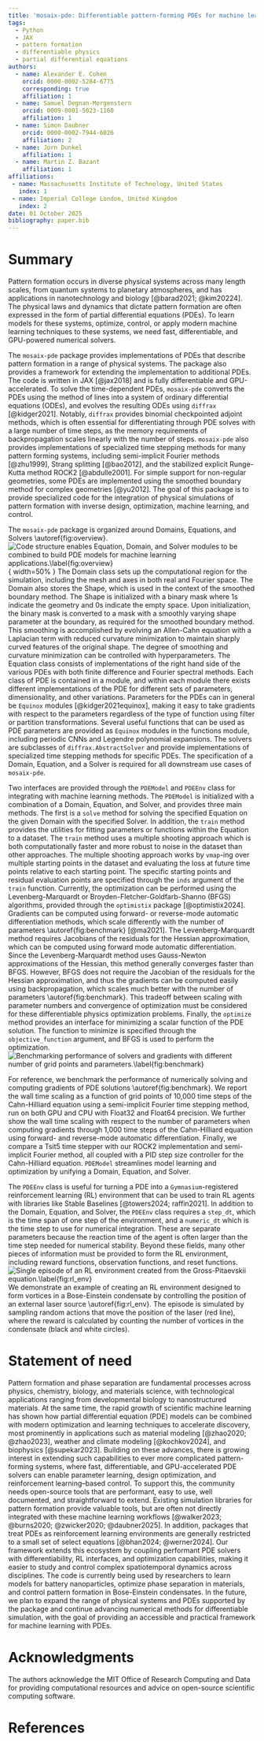 ```yaml
---
title: 'mosaix-pde: Differentiable pattern-forming PDEs for machine learning, optimization, and control'
tags:
  - Python
  - JAX
  - pattern formation
  - differentiable physics
  - partial differential equations
authors:
  - name: Alexander E. Cohen
    orcid: 0000-0002-5284-6775
    corresponding: true
    affiliation: 1
  - name: Samuel Degnan-Morgenstern
    orcid: 0009-0001-5023-1160
    affiliation: 1
  - name: Simon Daubner
    orcid: 0000-0002-7944-6026
    affiliation: 2
  - name: Jorn Dunkel
    affiliation: 1
  - name: Martin Z. Bazant
    affiliation: 1
affiliations:
 - name: Massachusetts Institute of Technology, United States
   index: 1
 - name: Imperial College London, United Kingdom
   index: 2
date: 01 October 2025
bibliography: paper.bib
---
```


# Summary
Pattern formation occurs in diverse physical systems across many length scales, from quantum systems to planetary atmospheres, and has applications in nanotechnology and biology [@barad2021; @kim20224].
The physical laws and dynamics that dictate pattern formation are often expressed in the form of partial differential equations (PDEs).
To learn models for these systems, optimize, control, or apply modern machine learning techniques to these systems, we need fast, differentiable, and GPU-powered numerical solvers.

The `mosaix-pde` package provides implementations of PDEs that describe pattern formation in a range of physical systems.
The package also provides a framework for extending the implementation to additional PDEs.
The code is written in JAX [@jax2018] and is fully differentiable and GPU-accelerated.
To solve the time-dependent PDEs, `mosaix-pde` converts the PDEs using the method of lines into a system of ordinary differential equations (ODEs), and evolves the resulting ODEs using `diffrax` [@kidger2021]. 
Notably, `diffrax` provides binomial checkpointed adjoint methods, which is often essential for differentiating through PDE solves with a large number of time steps, as the memory requirements of backpropagation scales linearly with the number of steps.
`mosaix-pde` also provides implementations of specialized time stepping methods for many pattern forming systems, including semi-implicit Fourier methods [@zhu1999], Strang splitting [@bao2012], and the stabilized explicit Runge-Kutta method ROCK2 [@abdulle2001].
For simple support for non-regular geometries, some PDEs are implemented using the smoothed boundary method for complex geometries [@yu2012].
The goal of this package is to provide specialized code for the integration of physical simulations of pattern formation with inverse design, optimization, machine learning, and control. 

The `mosaix-pde` package is organized around Domains, Equations, and Solvers \autoref{fig:overview}.
![Code structure enables Equation, Domain, and Solver modules to be combined to build PDE models for machine learning applications.\label{fig:overview}](figure1_joss.png){ width=50% }
The Domain class sets up the computational region for the simulation, including the mesh and axes in both real and Fourier space.
The Domain also stores the Shape, which is used in the context of the smoothed boundary method.
The Shape is initialized with a binary mask where 1s indicate the geometry and 0s indicate the empty space.
Upon initialization, the binary mask is converted to a mask with a smoothly varying shape parameter at the boundary, as required for the smoothed boundary method.
This smoothing is accomplished by evolving an Allen-Cahn equation with a Laplacian term with reduced curvature minimization to maintain sharply curved features of the original shape.
The degree of smoothing and curvature minimization can be controlled with hyperparameters.
The Equation class consists of implementations of the right hand side of the various PDEs with both finite difference and Fourier spectral methods. 
Each class of PDE is contained in a module, and within each module there exists different implementations of the PDE for different sets of parameters, dimensionality, and other variations.
Parameters for the PDEs can in general be `Equinox` modules [@kidger2021equinox], making it easy to take gradients with respect to the parameters regardless of the type of function using filter or partition transformations.
Several useful functions that can be used as PDE parameters are provided as `Equinox` modules in the functions module, including periodic CNNs and Legendre polynomial expansions.
The solvers are subclasses of `diffrax.AbstractSolver` and provide implementations of specialized time stepping methods for specific PDEs.
The specification of a Domain, Equation, and a Solver is required for all downstream use cases of `mosaix-pde`.

Two interfaces are provided through the `PDEModel` and `PDEEnv` class for integrating with machine learning methods.
The `PDEModel` is initialized with a combination of a Domain, Equation, and Solver, and provides three main methods.
The first is a `solve` method for solving the specified Equation on the given Domain with the specified Solver.
In addition, the `train` method provides the utilities for fitting parameters or functions within the Equation to a dataset.
The `train` method uses a multiple shooting approach which is both computationally faster and more robust to noise in the dataset than other approaches.
The multiple shooting approach works by `vmap`-ing over multiple starting points in the dataset and evaluating the loss at future time points relative to each starting point. 
The specific starting points and residual evaluation points are specified through the `inds` argument of the `train` function.
Currently, the optimization can be performed using the Levenberg-Marquardt or Broyden-Fletcher-Goldfarb-Shanno (BFGS) algorithms, provided through the `optimistix` package [@optimistix2024].
Gradients can be computed using forward- or reverse-mode automatic differentiation methods, which scale differently with the number of parameters \autoref{fig:benchmark} [@ma2021].
The Levenberg-Marquardt method requires Jacobians of the residuals for the Hessian approximation, which can be computed using forward mode automatic differentiation.
Since the Levenberg-Marquardt method uses Gauss-Newton approximations of the Hessian, this method generally converges faster than BFGS. 
However, BFGS does not require the Jacobian of the residuals for the Hessian approximation, and thus the gradients can be computed easily using backpropagation, which scales much better with the number of parameters \autoref{fig:benchmark}.
This tradeoff between scaling with parameter numbers and convergence of optimization must be considered for these differentiable physics optimization problems.
Finally, the `optimize` method provides an interface for minimizing a scalar function of the PDE solution.
The function to minimize is specified through the `objective_function` argument, and BFGS is used to perform the optimization.
![Benchmarking performance of solvers and gradients with different number of grid points and parameters.\label{fig:benchmark}](figure2_joss.png)

For reference, we benchmark the performance of numerically solving and computing gradients of PDE solutions \autoref{fig:benchmark}.
We report the wall time scaling as a function of grid points of 10,000 time steps of the Cahn-Hilliard equation using a semi-implicit Fourier time stepping method, run on both GPU and CPU with Float32 and Float64 precision.
We further show the wall time scaling with respect to the number of parameters when computing gradients through 1,000 time steps of the Cahn-Hilliard equation using forward- and reverse-mode automatic differentiation.
Finally, we compare a Tsit5 time stepper with our ROCK2 implementation and semi-implicit Fourier method, all coupled with a PID step size controller for the Cahn-Hilliard equation.
`PDEModel` streamlines model learning and optimization by unifying a Domain, Equation, and Solver.

The `PDEEnv` class is useful for turning a PDE into a `Gymnasium`-registered reinforcement learning (RL) environment that can be used to train RL agents with libraries like Stable Baselines [@towers2024; raffin2021].
In addition to the Domain, Equation, and Solver, the `PDEEnv` class requires a `step_dt`, which is the time span of one step of the environment, and a `numeric_dt` which is the time step to use for numerical integration. 
These are separate parameters because the reaction time of the agent is often larger than the time step needed for numerical stability.
Beyond these fields, many other pieces of information must be provided to form the RL environment, including reward functions, observation functions, and reset functions.
![Single episode of an RL environment created from the Gross-Pitaevskii equation.\label{fig:rl_env}](figure3_joss.png)
We demonstrate an example of creating an RL environment designed to form vortices in a Bose-Einstein condensate by controlling the position of an external laser source \autoref{fig:rl_env}.
The episode is simulated by sampling random actions that move the position of the laser (red line), where the reward is calculated by counting the number of vortices in the condensate (black and white circles).


# Statement of need
Pattern formation and phase separation are fundamental processes across physics, chemistry, biology, and materials science, with technological applications ranging from developmental biology to nanostructured materials. 
At the same time, the rapid growth of scientific machine learning has shown how partial differential equation (PDE) models can be combined with modern optimization and learning techniques to accelerate discovery, most prominently in applications such as material modeling [@zhao2020; @zhao2023], weather and climate modeling [@kochkov2024], and biophysics [@supekar2023]. 
Building on these advances, there is growing interest in extending such capabilities to ever more complicated pattern-forming systems, where fast, differentiable, and GPU-accelerated PDE solvers can enable parameter learning, design optimization, and reinforcement learning–based control.
To support this, the community needs open-source tools that are performant, easy to use, well documented, and straightforward to extend.
Existing simulation libraries for pattern formation provide valuable tools, but are often not directly integrated with these machine learning workflows [@walker2023; @burns2020; @zwicker2020; @daubner2025].
In addition, packages that treat PDEs as reinforcement learning environments are generally restricted to a small set of select equations [@bhan2024; @werner2024].
Our framework extends this ecosystem by coupling performant PDE solvers with differentiability, RL interfaces, and optimization capabilities, making it easier to study and control complex spatiotemporal dynamics across disciplines.
The code is currently being used by researchers to learn models for battery nanoparticles, optimize phase separation in materials, and control pattern formation in Bose-Einstein condensates.
In the future, we plan to expand the range of physical systems and PDEs supported by the package and continue advancing numerical methods for differentiable simulation, with the goal of providing an accessible and practical framework for machine learning with PDEs.

# Acknowledgments
The authors acknowledge the MIT Office of Research Computing and Data for providing computational resources and advice on open-source scientific computing software.

# References
